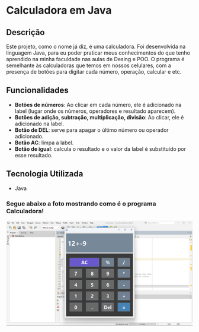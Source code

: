 # Calculadora em Java

## Descrição
Este projeto, como o nome já diz, é uma calculadora. Foi desenvolvida na linguagem Java, para eu poder praticar meus conhecimentos do que tenho aprendido na minha faculdade nas aulas de Desing e POO.
O programa é semelhante às calculadoras que temos em nossos celulares, com a presença de botões para digitar cada número, operação, calcular e etc.

## Funcionalidades
- **Botões de números**: Ao clicar em cada número, ele é adicionado na label (lugar onde os números, operadores e resultado aparecem).
- **Botões de adição, subtração, multiplicação, divisão**: Ao clicar, ele é adicionado na label.
- **Botão de DEL**: serve para apagar o último número ou operador adicionado.
- **Botão AC**: limpa a label.
- **Botão de igual**: calcula o resultado e o valor da label é substituído por esse resultado.

## Tecnologia Utilizada
-  Java



### Segue abaixo a foto mostrando como é o programa Calculadora! 
![Imagem da Calculadora](assets-calculadora/img-calculadora.png)
